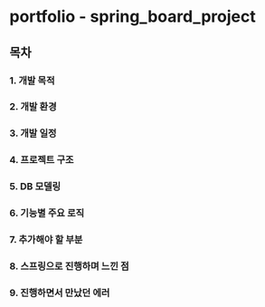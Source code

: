 # portfolio - spring_board_project

## 목차
### 1. 개발 목적
### 2. 개발 환경
### 3. 개발 일정
### 4. 프로젝트 구조
### 5. DB 모델링
### 6. 기능별 주요 로직
### 7. 추가해야 할 부분
### 8. 스프링으로 진행하며 느낀 점
### 9. 진행하면서 만났던 에러

